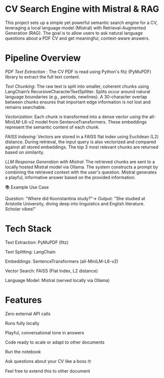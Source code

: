 # CV Search Engine with Mistral & RAG

This project sets up a simple yet powerful semantic search engine for a CV, leveraging a local language model (Mistral) with Retrieval-Augmented Generation (RAG). The goal is to allow users to ask natural language questions about a PDF CV and get meaningful, context-aware answers.

# Pipeline Overview

*PDF Text Extraction* : The CV PDF is read using Python's fitz (PyMuPDF) library to extract the full text content.

*Text Chunking*: The raw text is split into smaller, coherent chunks using LangChain’s RecursiveCharacterTextSplitter.
Splits occur around natural language boundaries (e.g., periods, newlines). A 30-character overlap between chunks ensures that important edge information is not lost and remains searchable.

*Vectorization*: Each chunk is transformed into a dense vector using the all-MiniLM-L6-v2 model from SentenceTransformers. These embeddings represent the semantic content of each chunk.

*FAISS Indexing*: Vectors are stored in a FAISS flat index using Euclidean (L2) distance. During retrieval, the input query is also vectorized and compared against all stored embeddings. The top 3 most relevant chunks are returned based on similarity.

*LLM Response Generation with Mistral*: The retrieved chunks are sent to a locally hosted Mistral model via Ollama. The system constructs a prompt by combining the retrieved context with the user's question. Mistral generates a playful, informative answer based on the provided information.

📚 Example Use Case

Question: "Where did Koonstantina study?"→ Output: "She studied at Aristotle University, diving deep into linguistics and English literature. Scholar vibes!"

# Tech Stack

Text Extraction: PyMuPDF (fitz)

Text Splitting: LangChain

Embeddings: SentenceTransformers (all-MiniLM-L6-v2)

Vector Search: FAISS (Flat Index, L2 distance)

Language Model: Mistral (served locally via Ollama)

# Features

Zero external API calls

Runs fully locally

Playful, conversational tone in answers

Code ready to scale or adapt to other documents


Run the notebook

Ask questions about your CV like a boss 🤓

Feel free to extend this to other document

